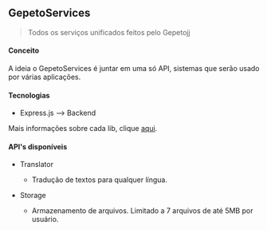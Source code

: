 ## GepetoServices

> Todos os serviços unificados feitos pelo Gepetojj

#### Conceito

A ideia o GepetoServices é juntar em uma só API, sistemas que serão usado por várias aplicações.


#### Tecnologias

* Express.js --> Backend  
  
Mais informações sobre cada lib, clique [aqui](https://github.com/gepetojj/gepetoservices/blob/master/package.json).

#### API's disponíveis

* Translator
  * Tradução de textos para qualquer língua.

* Storage
  * Armazenamento de arquivos. Limitado a 7 arquivos de até 5MB por usuário.